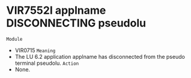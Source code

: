 # VIR7552I applname DISCONNECTING pseudolu
`Module`
- VIR0715
`Meaning`
- The LU 6.2 application applname has disconnected from the pseudo terminal pseudolu.
`Action`
- None.
